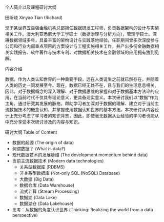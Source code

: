 个人简介以及课程研讨大纲

田昕峣 Xinyao Tian (Richard)

现于某世界五百强金融机构总部担任数据研发工程师，负责数据架构的设计与实施相关工作。澳大利亚悉尼大学工学硕士（数据治理与分析方向），管理学硕士。深耕数据领域多年，具备丰富的架构设计与实践落地经验。任职期间曾多次深度参与公司和行业内部重点项目的方案设计与工程实施相关工作，并产出多份金融数据相关实践报告、软件著作与技术专利，对数据相关技术在金融领域的应用拥有独到见解。


内容介绍

数据，作为人类认知世界的一种重要手段，远在人类诞生之前就已然存在，并随着人类的历史一同发展至今。现在，数据已经无处不在，且与我们的生活息息相关。因此，对于数据概念的深入理解、对于数据思维的掌握和对于数据基本方法论的应用，在当前时代不仅具有理论意义，更具备现实意义。本次研讨我们以“数据”作为主角，通过研究其发展的脉络，帮助学习者加深对于数据的理解、建立对于当前主流数据技术的概念认知、并掌握使用数据认知世界的基本方法。本次研讨从内容设计上充分考虑了学习者的知识背景，因此，即使毫无数据从业经验的学习者也能从中充分享受本次研讨涉及的内容与知识。

研讨大纲 Table of Content

- 数据的起源 (The origin of data)
- 何谓数据？ (What is data?)
- 现代数据技术的发展脉络 (The development momentum behind data)
- 当前主流数据技术 (Modern data technologies)
    - 关系型数据库 (RDBMS)
    - 非关系型数据库 (Not-only SQL (NoSQL) Database)
    - 大数据 (Big Data)
    - 数据仓库 (Data Warehouse)
    - 流式计算 (Stream Processing)
    - 数据湖 (Data Lake)
    - 数据湖仓 (Data Lakehouse)
- 思考：从数据的角度认识世界 (Thinking: Realizing the world from a data perspective)
- 推荐阅读 (Recommend readings)
- Q & A



